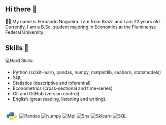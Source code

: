 ## Hi there 👋

👨‍💻 My name is Fernando Nogueira. I am from Brazil and I am 22 years old. Currently, I am a B.Sc. student majoring in Economics at the Fluminense Federal University.

## Skills 🌟

💻Hard Skills:
  - Python (scikit-learn, pandas, numpy, matplotlib, seaborn, statsmodels)
  - SQL
  - Statistics (descriptive and inferential)
  - Econometrics (cross-sectional and time-series)
  - Git and GitHub (version control)
  - English (great reading, listening and writing).

<div style="display: inline_block"><br>
  <img align="center" alt="Python" height="30" width="40" src="https://raw.githubusercontent.com/devicons/devicon/master/icons/python/python-original.svg">
  <img align="center" alt="Pandas" height="30" width="40" src="https://cdn.jsdelivr.net/gh/devicons/devicon/icons/pandas/pandas-original.svg">
  <img align="center" alt="Numpy" height="30" width="40" src="https://cdn.jsdelivr.net/gh/devicons/devicon/icons/numpy/numpy-original.svg">
  <img align="center" alt="Mpl" height="30" width="30" src="https://upload.wikimedia.org/wikipedia/commons/8/84/Matplotlib_icon.svg">
  <img align="center" alt="Sns" height="30" width="40" src="https://user-images.githubusercontent.com/104145773/171375260-c711bda4-ff6d-4693-9a91-b234744f13ad.svg">
  <img align="center" alt="Sklearn" height="30" width="40" src="https://github.com/scikit-learn/scikit-learn/blob/main/doc/logos/scikit-learn-logo-notext.png">
  <img align="center" alt="SQL" height="30" width="40" src="https://cdn.jsdelivr.net/gh/devicons/devicon/icons/mysql/mysql-original.svg">
</div>
